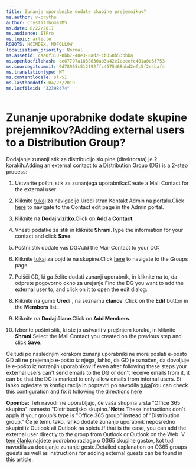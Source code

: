 ```yaml
---
title: Zunanje uporabnike dodate skupine prejemnikov?
ms.author: v-crytho
author: CrystalThomasMS
ms.date: 8/22/2017
ms.audience: ITPro
ms.topic: article
ROBOTS: NOINDEX, NOFOLLOW
localization_priority: Normal
ms.assetid: caa0f310-0bb7-48e3-8ad2-cb358b53bbba
ms.openlocfilehash: ce67797a1838630ab3a42e1eeeefc401a0e3f753
ms.sourcegitcommit: 9d78905c512192ffc4675468abd2efc5f2e4baf4
ms.translationtype: MT
ms.contentlocale: sl-SI
ms.lasthandoff: 04/23/2019
ms.locfileid: "32398474"
---
```

# <a name="adding-external-users-to-a-distribution-group"></a><span data-ttu-id="89622-102">Zunanje uporabnike dodate skupine prejemnikov?</span><span class="sxs-lookup"><span data-stu-id="89622-102">Adding external users to a Distribution Group?</span></span>

<span data-ttu-id="89622-103">Dodajanje zunanji stik za distribucijo skupine (direktorata) je 2 korakih:</span><span class="sxs-lookup"><span data-stu-id="89622-103">Adding an external contact to a Distribution Group (DG) is a 2-step process:</span></span>
  
1. <span data-ttu-id="89622-104">Ustvarite poštni stik za zunanjega uporabnika:</span><span class="sxs-lookup"><span data-stu-id="89622-104">Create a Mail Contact for the external user:</span></span>
    
1. <span data-ttu-id="89622-105">Kliknite [tukaj](https://admin.microsoft.com/adminportal/home#/Contact) za navigacijo Uredi stran Kontakt Admin na portalu.</span><span class="sxs-lookup"><span data-stu-id="89622-105">Click [here](https://admin.microsoft.com/adminportal/home#/Contact) to navigate to the Contact edit page in the Admin portal.</span></span> 
    
2. <span data-ttu-id="89622-106">Kliknite na **Dodaj vizitko**.</span><span class="sxs-lookup"><span data-stu-id="89622-106">Click on **Add a Contact**.</span></span>
    
3. <span data-ttu-id="89622-107">Vnesti podatke za stik in kliknite **Shrani**.</span><span class="sxs-lookup"><span data-stu-id="89622-107">Type the information for your contact and click **Save**.</span></span>
    
2. <span data-ttu-id="89622-108">Poštni stik dodate vaš DG:</span><span class="sxs-lookup"><span data-stu-id="89622-108">Add the Mail Contact to your DG:</span></span>
    
1. <span data-ttu-id="89622-109">Kliknite [tukaj](https://admin.microsoft.com/adminportal/home#/groups) za pojdite na skupine.</span><span class="sxs-lookup"><span data-stu-id="89622-109">Click [here](https://admin.microsoft.com/adminportal/home#/groups) to navigate to the Groups page.</span></span> 
    
2. <span data-ttu-id="89622-110">Poišči GD, ki ga želite dodati zunanji uporabnik, in kliknite na to, da odprete pogovorno okno za urejanje.</span><span class="sxs-lookup"><span data-stu-id="89622-110">Find the DG you want to add the external user to, and click on it to open the edit dialog.</span></span>
    
3. <span data-ttu-id="89622-111">Kliknite na gumb **Uredi** , na seznamu **članov** .</span><span class="sxs-lookup"><span data-stu-id="89622-111">Click on the **Edit** button in the **Members** list.</span></span> 
    
4. <span data-ttu-id="89622-112">Kliknite na **Dodaj člane**.</span><span class="sxs-lookup"><span data-stu-id="89622-112">Click on **Add Members**.</span></span>
    
5. <span data-ttu-id="89622-113">Izberite poštni stik, ki ste jo ustvarili v prejšnjem koraku, in kliknite **Shrani**.</span><span class="sxs-lookup"><span data-stu-id="89622-113">Select the Mail Contact you created on the previous step and click **Save**.</span></span>
    
<span data-ttu-id="89622-114">Če tudi po naslednjim korakom zunanji uporabniki ne more poslati e-pošto GD ali ne prejemajo e-pošto iz njega, lahko, da GD je označen, da dovoljuje le e-pošto iz notranjih uporabnikov.</span><span class="sxs-lookup"><span data-stu-id="89622-114">If even after following these steps your external users can't send emails to the DG or don't receive emails from it, it can be that the DG is marked to only allow emails from internal users.</span></span> <span data-ttu-id="89622-115">Si lahko ogledate ta konfiguracija in popraviti po navodila [tukaj](https://support.office.com/article/Fix-email-delivery-issues-for-error-code-5-7-133-in-Office-365-991abc19-7756-438f-abcb-39f69b80f284.aspx)</span><span class="sxs-lookup"><span data-stu-id="89622-115">You can check this configuration and fix it following the directions [here](https://support.office.com/article/Fix-email-delivery-issues-for-error-code-5-7-133-in-Office-365-991abc19-7756-438f-abcb-39f69b80f284.aspx)</span></span>
  
 <span data-ttu-id="89622-116">**Opomba:** Teh navodil ne uporabljajo, če vaša skupina vrsta "Office 365 skupina" namesto "Distribucijsko skupino."</span><span class="sxs-lookup"><span data-stu-id="89622-116">**Note:** These instructions don't apply if your group's type is "Office 365 group" instead of "Distribution group."</span></span> <span data-ttu-id="89622-117">Če je temu tako, lahko dodate zunanjo uporabnik neposredno skupini iz Outlook ali Outlook na spletu.</span><span class="sxs-lookup"><span data-stu-id="89622-117">If that is the case, you can add the external user directly to the group from Outlook or Outlook on the Web.</span></span> <span data-ttu-id="89622-118">V [tem članku](https://support.office.com/article/Guest-access-in-Office-365-Groups-bfc7a840-868f-4fd6-a390-f347bf51aff6.aspx)najdete podrobno razlago o O365 skupine gostov, kot tudi navodila za dodajanje zunanje goste.</span><span class="sxs-lookup"><span data-stu-id="89622-118">Detailed explanation on O365 groups guests as well as instructions for adding external guests can be found in [this article](https://support.office.com/article/Guest-access-in-Office-365-Groups-bfc7a840-868f-4fd6-a390-f347bf51aff6.aspx).</span></span>
  

